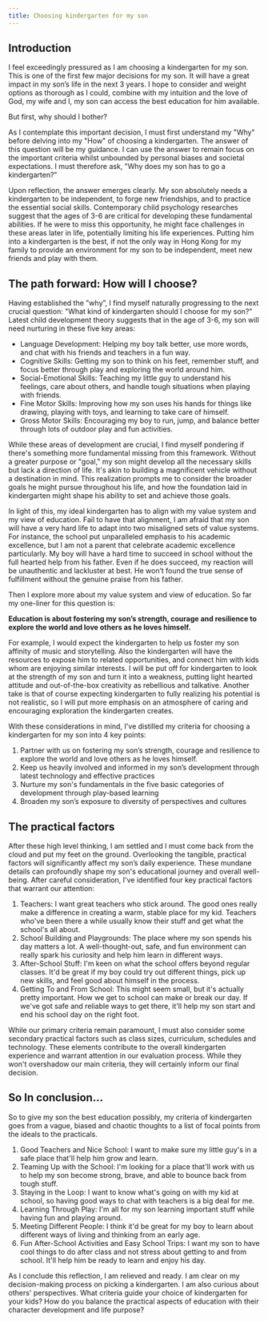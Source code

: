 ```yaml
---
title: Choosing kindergarten for my son
---
```


## Introduction
I feel exceedingly pressured as I am choosing a kindergarten for my son. This is one of the first few major decisions for my son. It will have a great impact in my son’s life in the next 3 years. I hope to consider and weight options as thorough as I could, combine with my intuition and the love of God, my wife and I, my son can access the best education for him available.

But first, why should I bother?

As I contemplate this important decision, I must first understand my "Why" before delving into my "How" of choosing a kindergarten. The answer of this question will be my guidance. I can use the answer to remain focus on the important criteria whilst unbounded by personal biases and societal expectations. I must therefore ask, "Why does my son has to go a kindergarten?"

Upon reflection, the answer emerges clearly. My son absolutely needs a kindergarten to be independent, to forge new friendships, and to practice the essential social skills. Contemporary child psychology researches suggest that the ages of 3-6 are critical for developing these fundamental abilities. If he were to miss this opportunity, he might face challenges in these areas later in life, potentially limiting his life experiences. Putting him into a kindergarten is the best, if not the only way in Hong Kong for my family to provide an environment for my son to be independent, meet new friends and play with them.

## The path forward: How will I choose?

Having established the "why”, I find myself naturally progressing to the next crucial question: "What kind of kindergarten should I choose for my son?" Latest child development theory suggests that in the age of 3-6, my son will need nurturing in these five key areas:

* Language Development: Helping my boy talk better, use more words, and chat with his friends and teachers in a fun way.
* Cognitive Skills: Getting my son to think on his feet, remember stuff, and focus better through play and exploring the world around him.
* Social-Emotional Skills: Teaching my little guy to understand his feelings, care about others, and handle tough situations when playing with friends.
* Fine Motor Skills: Improving how my son uses his hands for things like drawing, playing with toys, and learning to take care of himself.
* Gross Motor Skills: Encouraging my boy to run, jump, and balance better through lots of outdoor play and fun activities.

While these areas of development are crucial, I find myself pondering if there's something more fundamental missing from this framework. Without a greater purpose or "goal," my son might develop all the necessary skills but lack a direction of life. It's akin to building a magnificent vehicle without a destination in mind. This realization prompts me to consider the broader goals he might pursue throughout his life, and how the foundation laid in kindergarten might shape his ability to set and achieve those goals.

In light of this, my ideal kindergarten has to align with my value system and my view of education. Fail to have that alignment, I am afraid that my son will have a very hard life to adapt into two misaligned sets of value systems. For instance, the school put unparalleled emphasis to his academic excellence, but I am not a parent that celebrate academic excellence particularly. My boy will have a hard time to succeed in school without the full hearted help from his father. Even if he does succeed, my reaction will be unauthentic and lackluster at best. He won’t found the true sense of fulfillment without the genuine praise from his father.

Then I explore more about my value system and view of education. So far my one-liner for this question is:

**Education is about fostering my son’s strength, courage and resilience to explore the world and love others as he loves himself.**

For example, I would expect the kindergarten to help us foster my son affinity of music and storytelling. Also the kindergarten will have the resources to expose him to related opportunities, and connect him with kids whom are enjoying similar interests. I will be put off for kindergarten to look at the strength of my son and turn it into a weakness, putting light hearted attitude and out-of-the-box creativity as rebellious and talkative. Another take is that of course expecting kindergarten to fully realizing his potential is not realistic, so I will put more emphasis on an atmosphere of caring and encouraging exploration the kindergarten creates.

With these considerations in mind, I've distilled my criteria for choosing a kindergarten for my son into 4 key points:

1. Partner with us on fostering my son’s strength, courage and resilience to explore the world and love others as he loves himself.
2. Keep us heavily involved and informed in my son’s development through latest technology and effective practices
3. Nurture my son's fundamentals in the five basic categories of development through play-based learning
4. Broaden my son’s exposure to diversity of perspectives and cultures

## The practical factors

After these high level thinking, I am settled and I must come back from the cloud and put my feet on the ground. Overlooking the tangible, practical factors will significantly affect my son’s daily experience. These mundane details can profoundly shape my son's educational journey and overall well-being. After careful consideration, I've identified four key practical factors that warrant our attention:

1. Teachers: I want great teachers who stick around. The good ones really make a difference in creating a warm, stable place for my kid. Teachers who've been there a while usually know their stuff and get what the school's all about.
2. School Building and Playgrounds: The place where my son spends his day matters a lot. A well-thought-out, safe, and fun environment can really spark his curiosity and help him learn in different ways.
3. After-School Stuff: I'm keen on what the school offers beyond regular classes. It'd be great if my boy could try out different things, pick up new skills, and feel good about himself in the process.
4. Getting To and From School: This might seem small, but it's actually pretty important. How we get to school can make or break our day. If we've got safe and reliable ways to get there, it'll help my son start and end his school day on the right foot.

While our primary criteria remain paramount, I must also consider some secondary practical factors such as class sizes, curriculum, schedules and technology. These elements contribute to the overall kindergarten experience and warrant attention in our evaluation process. While they won't overshadow our main criteria, they will certainly inform our final decision.

## So In conclusion…

So to give my son the best education possibly, my criteria of kindergarten goes from a vague, biased and chaotic thoughts to a list of focal points from the ideals to the practicals.

1. Good Teachers and Nice School: I want to make sure my little guy's in a safe place that'll help him grow and learn.
2. Teaming Up with the School: I'm looking for a place that'll work with us to help my son become strong, brave, and able to bounce back from tough stuff.
3. Staying in the Loop: I want to know what's going on with my kid at school, so having good ways to chat with teachers is a big deal for me.
4. Learning Through Play: I'm all for my son learning important stuff while having fun and playing around.
5. Meeting Different People: I think it'd be great for my boy to learn about different ways of living and thinking from an early age.
6. Fun After-School Activities and Easy School Trips: I want my son to have cool things to do after class and not stress about getting to and from school. It'll help him be ready to learn and enjoy his day.

As I conclude this reflection, I am relieved and ready. I am clear on my decision-making process on picking a kindergarten. I am also curious about others' perspectives. What criteria guide your choice of kindergarten for your kids? How do you balance the practical aspects of education with their character development and life purpose?
